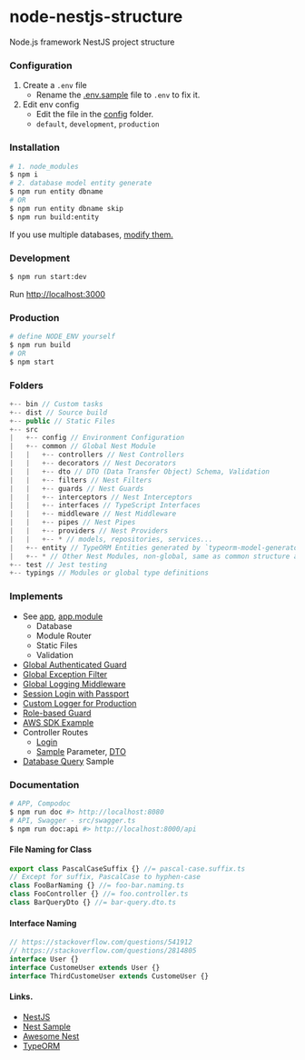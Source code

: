 # node-nestjs-structure
Node.js framework NestJS project structure

### Configuration
1. Create a `.env` file
    - Rename the [.env.sample](.env.sample) file to `.env` to fix it.
2. Edit env config
    - Edit the file in the [config](src/config) folder.
    - `default`, `development`, `production`

### Installation
```sh
# 1. node_modules
$ npm i
# 2. database model entity generate
$ npm run entity dbname
# OR
$ npm run entity dbname skip
$ npm run build:entity
```
If you use multiple databases, [modify them.](bin/entity.js#L39)

### Development
```sh
$ npm run start:dev
```
Run [http://localhost:3000](http://localhost:3000)

### Production
```sh
# define NODE_ENV yourself
$ npm run build
# OR
$ npm start
```

### Folders
```js
+-- bin // Custom tasks
+-- dist // Source build
+-- public // Static Files
+-- src
|   +-- config // Environment Configuration
|   +-- common // Global Nest Module
|   |   +-- controllers // Nest Controllers
|   |   +-- decorators // Nest Decorators
|   |   +-- dto // DTO (Data Transfer Object) Schema, Validation
|   |   +-- filters // Nest Filters
|   |   +-- guards // Nest Guards
|   |   +-- interceptors // Nest Interceptors
|   |   +-- interfaces // TypeScript Interfaces
|   |   +-- middleware // Nest Middleware
|   |   +-- pipes // Nest Pipes
|   |   +-- providers // Nest Providers
|   |   +-- * // models, repositories, services...
|   +-- entity // TypeORM Entities generated by `typeorm-model-generator` module
|   +-- * // Other Nest Modules, non-global, same as common structure above
+-- test // Jest testing
+-- typings // Modules or global type definitions
```

### Implements
* See [app](src/app.ts), [app.module](src/app.module.ts)
  - Database
  - Module Router
  - Static Files
  - Validation
* [Global Authenticated Guard](src/common/guards/authenticated.guard.ts)
* [Global Exception Filter](src/common/filters/exceptions.filter.ts)
* [Global Logging Middleware](src/common/middleware/logger.middleware.ts)
* [Session Login with Passport](src/base/providers/local.strategy.ts)
* [Custom Logger for Production](src/common/providers/custom-logger.service.ts)
* [Role-based Guard](src/common/guards/roles.guard.ts)
* [AWS SDK Example](src/aws)
* Controller Routes
  - [Login](src/base/controllers/login.controller.ts)
  - [Sample](src/sample/controllers/sample.controller.ts) Parameter, [DTO](src/sample/dto/sample.dto.ts)
* [Database Query](src/sample/providers/database.service.ts) Sample

### Documentation
```sh
# APP, Compodoc
$ npm run doc #> http://localhost:8080
# API, Swagger - src/swagger.ts
$ npm run doc:api #> http://localhost:8000/api
```

#### File Naming for Class
```ts
export class PascalCaseSuffix {} //= pascal-case.suffix.ts
// Except for suffix, PascalCase to hyphen-case
class FooBarNaming {} //= foo-bar.naming.ts
class FooController {} //= foo.controller.ts
class BarQueryDto {} //= bar-query.dto.ts
```

#### Interface Naming
```ts
// https://stackoverflow.com/questions/541912
// https://stackoverflow.com/questions/2814805 
interface User {}
interface CustomeUser extends User {}
interface ThirdCustomeUser extends CustomeUser {}
```

#### Links.
* [NestJS](https://docs.nestjs.com)
* [Nest Sample](https://github.com/nestjs/nest/tree/master/sample)
* [Awesome Nest](https://github.com/juliandavidmr/awesome-nestjs)
* [TypeORM](https://typeorm.io)
